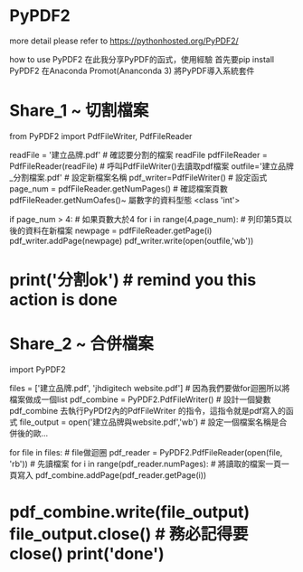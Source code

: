# PyPDF2
more detail please refer to https://pythonhosted.org/PyPDF2/

how to use PyPDF2 
在此我分享PyPDF的函式，使用經驗
首先要pip install PyPDF2 在Anaconda Promot(Ananconda 3) 將PyPDF導入系統套件

Share_1 ~ 切割檔案 
=========================================================================
from PyPDF2 import PdfFileWriter, PdfFileReader

readFile = '建立品牌.pdf'  #  確認要分割的檔案 readFile
pdfFileReader = PdfFileReader(readFile) # 呼叫PdfFileWriter()去讀取pdf檔案
outfile='建立品牌_分割檔案.pdf'  # 設定新檔案名稱
pdf_writer=PdfFileWriter()    # 設定函式
page_num = pdfFileReader.getNumPages()  # 確認檔案頁數 pdfFileReader.getNumOafes()~ 屬數字的資料型態 <class 'int'>

if page_num > 4:  # 如果頁數大於4
    for i in range(4,page_num):  # 列印第5頁以後的資料在新檔案 
        newpage = pdfFileReader.getPage(i)
        pdf_writer.addPage(newpage)
        pdf_writer.write(open(outfile,'wb'))

print('分割ok') # remind you this action is done
=========================================================================

Share_2 ~ 合併檔案 
=========================================================================
import PyPDF2

files = ['建立品牌.pdf', 'jhdigitech website.pdf']   # 因為我們要做for迴圈所以將檔案做成一個list
pdf_combine = PyPDF2.PdfFileWriter()  # 設計一個變數 pdf_combine 去執行PyPDf2內的PdfFileWriter 的指令，這指令就是pdf寫入的函式
file_output = open('建立品牌與website.pdf','wb')         # 設定一個檔案名稱是合併後的歐...

for file in files:                                          # file做迴圈 
    pdf_reader = PyPDF2.PdfFileReader(open(file, 'rb'))     # 先讀檔案
    for i in range(pdf_reader.numPages):                    # 將讀取的檔案一頁一頁寫入
        pdf_combine.addPage(pdf_reader.getPage(i))

pdf_combine.write(file_output)  
file_output.close()     # 務必記得要close()
print('done')  
=========================================================================




